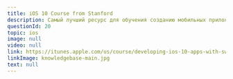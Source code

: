 ```yaml
---
title: iOS 10 Course from Stanford
description: Самый лучший ресурс для обучения созданию мобильных приложений от университета Stanford. Правда на английском языке 
questionId: 20
topic: ios
image: null
video: null
link: https://itunes.apple.com/us/course/developing-ios-10-apps-with-swift/id1198467120
linkImage: knowledgebase-main.jpg
text: null
---
```

